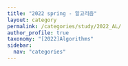 ```yaml
---
title: "2022 spring - 알고리즘"
layout: category
permalink: /categories/study/2022_AL/
author_profile: true
taxonomy: "[2022]Algorithms"
sidebar:
  nav: "categories"
---
```

